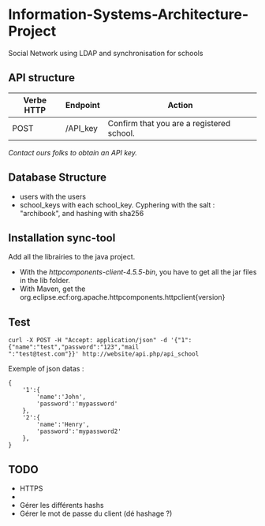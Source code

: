 # Information-Systems-Architecture-Project
Social Network using LDAP and synchronisation for schools

## API structure

|     Verbe HTTP          |Endpoint |Action
-------------|--------------------|------------------------         
|POST|    /API_key   |Confirm that you are a registered school. |

*Contact ours folks to obtain an API key.*

## Database Structure

- users with the users
- school_keys with each school_key. Cyphering with the salt : "archibook", and hashing with sha256

## Installation sync-tool

Add all the librairies to the java project.
* With the *httpcomponents-client-4.5.5-bin*, you have to get all the jar files in the lib folder.
* With Maven, get the org.eclipse.ecf:org.apache.httpcomponents.httpclient{version}

## Test

```
curl -X POST -H "Accept: application/json" -d '{"1":{"name":"test","password":"123","mail
":"test@test.com"}}' http://website/api.php/api_school
```

Exemple of json datas :

```
{
	'1':{
		'name':'John',
		'password':'mypassword'
	},
	'2':{
		'name':'Henry',
		'password':'mypassword2'
	},
}
```

## TODO

* HTTPS
* 
* Gérer les différents hashs
* Gérer le mot de passe du client (dé hashage ?)
